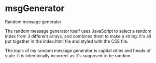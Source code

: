 # msgGenerator
Random message generator

The random message generator itself uses JavaScript to select a random index from 3 different arrays, and combines them to make a string. It's all put together in the index.html file and styled with the CSS file.

The topic of my random message generator is capital cities and heads of state.
It is intentionally incorrect as it's supposed to be random.
